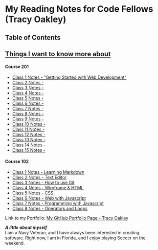 # My Reading Notes for Code Fellows (Tracy Oakley)

## Table of Contents

## [Things I want to know more about](ThingsIwanttoknowmoreabout.md)

#### Course 201

* [Class 1 Notes - "Getting Started with Web Development"](201/class-01.md)
* [Class 2 Notes - ](201/class-02.md)
* [Class 3 Notes - ](201/class-03.md)
* [Class 4 Notes - ](201/class-04.md)
* [Class 5 Notes - ](201/class-05.md)
* [Class 6 Notes - ](201/class-06.md)
* [Class 7 Notes - ](201/class-07.md)
* [Class 8 Notes - ](201/class-08.md)
* [Class 9 Notes - ](201/class-09.md)
* [Class 10 Notes - ](201/class-10.md)
* [Class 11 Notes - ](201/class-11.md)
* [Class 12 Notes - ](201/class-12.md)
* [Class 13 Notes - ](201/class-13.md)
* [Class 14 Notes - ](201/class-14.md)
* [Class 15 Notes - ](201/class-15.md)

#### Course 102

* [Class 1 Notes - Learning Markdown](102/class1notes.md)
* [Class 2 Notes - Text Editor](102/class2notes.md)
* [Class 3 Notes - How to use Git](102/class3notes.md)
* [Class 4 Notes - Wireframe & HTML](102/class4notes.md)
* [Class 5 Notes - CSS](102/class5notes.md)
* [Class 6 Notes - Web with Javascript](102/class6notes.md)
* [Class 7 Notes - Programming with Javascript](102/class7notes.md)
* [Class 8 Notes - Operators and Loops](102/class8notes.md)

Link to my Portfolio: [My GitHub Portfolio Page - Tracy Oakley](https://github.com/TracyOakley)

***A little about myself***  
I am a Navy Veteran, and I have always been interested in creating software. Right now, I am in Florida, and I enjoy playing Soccer on the weekend.  
